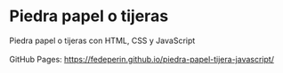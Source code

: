 # Piedra papel o tijeras

Piedra papel o tijeras con HTML, CSS y JavaScript <br><br>
GitHub Pages: https://fedeperin.github.io/piedra-papel-tijera-javascript/